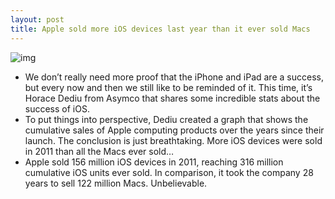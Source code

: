 ```yaml
---
layout: post
title: Apple sold more iOS devices last year than it ever sold Macs
---
```

![img](http://media.idownloadblog.com/wp-content/uploads/2012/02/iPhone-sales-compared-to-Mac.png)
* We don’t really need more proof that the iPhone and iPad are a success, but every now and then we still like to be reminded of it. This time, it’s Horace Dediu from Asymco that shares some incredible stats about the success of iOS.
* To put things into perspective, Dediu created a graph that shows the cumulative sales of Apple computing products over the years since their launch. The conclusion is just breathtaking. More iOS devices were sold in 2011 than all the Macs ever sold…
* Apple sold 156 million iOS devices in 2011, reaching 316 million cumulative iOS units ever sold. In comparison, it took the company 28 years to sell 122 million Macs. Unbelievable.

